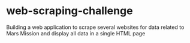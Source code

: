 # web-scraping-challenge
Building a web application to scrape several websites for data related to Mars Mission and display all data in a single HTML page
